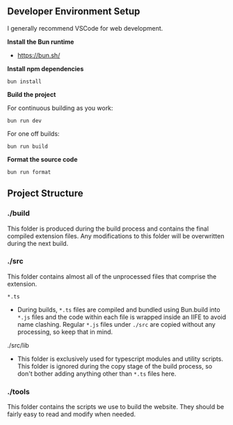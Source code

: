 ## Developer Environment Setup

I generally recommend VSCode for web development.

**Install the Bun runtime**

- https://bun.sh/

**Install npm dependencies**

```
bun install
```

**Build the project**

For continuous building as you work:

```
bun run dev
```

For one off builds:

```
bun run build
```

**Format the source code**

```
bun run format
```

## Project Structure

### ./build

This folder is produced during the build process and contains the final compiled extension files. Any modifications to this folder will be overwritten during the next build.

### ./src

This folder contains almost all of the unprocessed files that comprise the extension.

`*.ts`

- During builds, `*.ts` files are compiled and bundled using Bun.build into `*.js` files and the code within each file is wrapped inside an IIFE to avoid name clashing. Regular `*.js` files under `./src` are copied without any processing, so keep that in mind.

./src/lib

- This folder is exclusively used for typescript modules and utility scripts. This folder is ignored during the copy stage of the build process, so don't bother adding anything other than `*.ts` files here.

### ./tools

This folder contains the scripts we use to build the website. They should be fairly easy to read and modify when needed.
